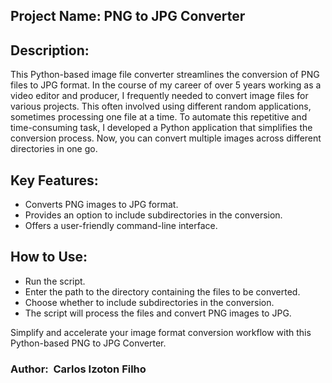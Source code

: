## **Project Name**: PNG to JPG Converter

## **Description**:

This Python-based image file converter streamlines the conversion of PNG files to JPG format. In the course of my career of over 5 years working as a video editor and producer, I frequently needed to convert image files for various projects. This often involved using different random applications, sometimes processing one file at a time. To automate this repetitive and time-consuming task, I developed a Python application that simplifies the conversion process. Now, you can convert multiple images across different directories in one go.

## **Key Features**:
- Converts PNG images to JPG format.
- Provides an option to include subdirectories in the conversion.
- Offers a user-friendly command-line interface.

## **How to Use**:
- Run the script.
- Enter the path to the directory containing the files to be converted.
- Choose whether to include subdirectories in the conversion.
- The script will process the files and convert PNG images to JPG.  

Simplify and accelerate your image format conversion workflow with this Python-based PNG to JPG Converter.

### Author:  Carlos Izoton Filho
